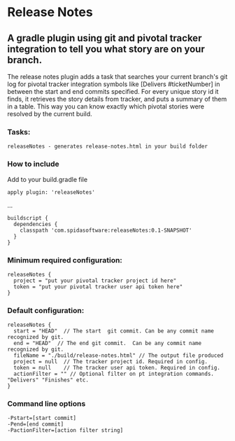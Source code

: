 Release Notes
=============================
A gradle plugin using git and pivotal tracker integration to tell you what story are on your branch.
-----------------------------

The release notes plugin adds a task that searches your current branch's git log for pivotal tracker integration symbols
like [Delivers #ticketNumber] in between the start and end commits specified. For every unique story id it finds, it
retrieves the story details from tracker, and puts a summary of them in a table. This way you can know exactly which
pivotal stories were resolved by the current build.

### Tasks:

    releaseNotes - generates release-notes.html in your build folder

### How to include

Add to your build.gradle file

    apply plugin: 'releaseNotes'

...

    buildscript {
      dependencies {
        classpath 'com.spidasoftware:releaseNotes:0.1-SNAPSHOT'
      }
    }




### Minimum required configuration:

    releaseNotes {
      project = "put your pivotal tracker project id here"
      token = "put your pivotal tracker user api token here"
    }

### Default configuration:

    releaseNotes {
      start = "HEAD"  // The start  git commit. Can be any commit name recognized by git.
      end = "HEAD"  // The end git commit.  Can be any commit name recognized by git.
      fileName = "./build/release-notes.html" // The output file produced
      project = null  // The tracker project id. Required in config.
      token = null    // The tracker user api token. Required in config.
      actionFilter = "" // Optional filter on pt integration commands. "Delivers" "Finishes" etc.
    }

### Command line options

    -Pstart=[start commit]
    -Pend=[end commit]
    -PactionFilter=[action filter string]
